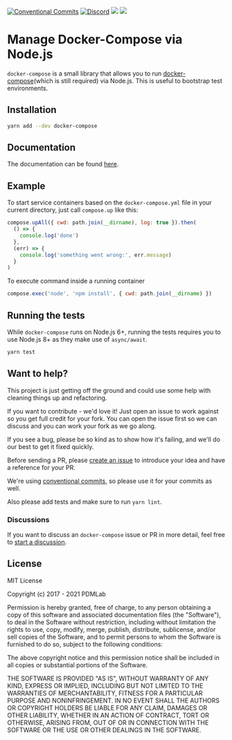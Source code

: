 [![Conventional Commits](https://img.shields.io/badge/Conventional%20Commits-1.0.0-yellow.svg)](https://conventionalcommits.org) 
[![Discord](https://img.shields.io/discord/1070453198000767076)](https://discord.gg/dKWyyv6M)
<img src="https://img.shields.io/github/actions/workflow/status/pdmlab/docker-compose/ci.yml?branch=master" /> 
<img src="https://img.shields.io/npm/dm/docker-compose.svg" />

# Manage Docker-Compose via Node.js

`docker-compose` is a small library that allows you to run [docker-compose](https://docs.docker.com/compose/)(which is still required) via Node.js. This is useful to bootstrap test environments.

## Installation

```bash
yarn add --dev docker-compose
```

## Documentation

The documentation can be found [here](https://pdmlab.github.io/docker-compose/).

## Example

To start service containers based on the `docker-compose.yml` file in your current directory, just call `compose.up` like this:

```javascript
compose.upAll({ cwd: path.join(__dirname), log: true }).then(
  () => {
    console.log('done')
  },
  (err) => {
    console.log('something went wrong:', err.message)
  }
)
```

To execute command inside a running container

```javascript
compose.exec('node', 'npm install', { cwd: path.join(__dirname) })
```

## Running the tests

While `docker-compose` runs on Node.js 6+, running the tests requires you to use Node.js 8+ as they make use of `async/await`.

```bash
yarn test
```

## Want to help?

This project is just getting off the ground and could use some help with cleaning things up and refactoring.

If you want to contribute - we'd love it! Just open an issue to work against so you get full credit for your fork. You can open the issue first so we can discuss and you can work your fork as we go along.

If you see a bug, please be so kind as to show how it's failing, and we'll do our best to get it fixed quickly.

Before sending a PR, please [create an issue](https://github.com/PDMLab/docker-compose/issues/new) to introduce your idea and have a reference for your PR.

We're using [conventional commits](https://www.conventionalcommits.org), so please use it for your commits as well.

Also please add tests and make sure to run `yarn lint`.

### Discussions

If you want to discuss an `docker-compose` issue or PR in more detail, feel free to [start a discussion](https://github.com/PDMLab/docker-compose/discussions).

## License

MIT License

Copyright (c) 2017 - 2021 PDMLab

Permission is hereby granted, free of charge, to any person obtaining a copy of this software and associated documentation files (the "Software"), to deal in the Software without restriction, including without limitation the rights to use, copy, modify, merge, publish, distribute, sublicense, and/or sell copies of the Software, and to permit persons to whom the Software is furnished to do so, subject to the following conditions:

The above copyright notice and this permission notice shall be included in all copies or substantial portions of the Software.

THE SOFTWARE IS PROVIDED "AS IS", WITHOUT WARRANTY OF ANY KIND, EXPRESS OR IMPLIED, INCLUDING BUT NOT LIMITED TO THE WARRANTIES OF MERCHANTABILITY, FITNESS FOR A PARTICULAR PURPOSE AND NONINFRINGEMENT. IN NO EVENT SHALL THE AUTHORS OR COPYRIGHT HOLDERS BE LIABLE FOR ANY CLAIM, DAMAGES OR OTHER LIABILITY, WHETHER IN AN ACTION OF CONTRACT, TORT OR OTHERWISE, ARISING FROM, OUT OF OR IN CONNECTION WITH THE SOFTWARE OR THE USE OR OTHER DEALINGS IN THE SOFTWARE.
